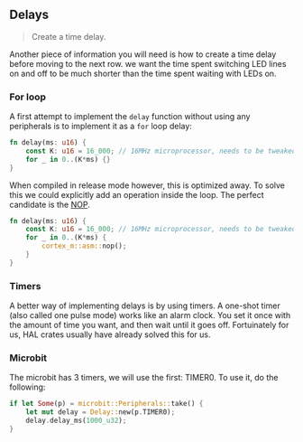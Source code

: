 ## Delays

> Create a time delay.

Another piece of information you will need is how to create a time delay before moving to the next row.
we want the time spent switching LED lines on and off to be much shorter than the time spent waiting with LEDs on.

### For loop

A first attempt to implement the `delay` function
without using any peripherals is to implement it as a `for` loop delay:

``` rust
fn delay(ms: u16) {
    const K: u16 = 16_000; // 16MHz microprocessor, needs to be tweaked
    for _ in 0..(K*ms) {}
}
```

When compiled in release mode however, this is optimized away.
To solve this we could explicitly add an operation inside the loop.
The perfect candidate is the [NOP](https://en.wikipedia.org/wiki/NOP).

``` rust
fn delay(ms: u16) {
    const K: u16 = 16_000; // 16MHz microprocessor, needs to be tweaked
    for _ in 0..(K*ms) {
        cortex_m::asm::nop();
    }
}
```

### Timers

A better way of implementing delays is by using timers.
A one-shot timer (also called one pulse mode) works like an alarm clock.
You set it once with the amount of time you want, and then wait until it goes off.
Fortuinately for us, HAL crates usually have already solved this for us.

### Microbit

The microbit has 3 timers, we will use the first: TIMER0.
To use it, do the following:

``` rust
if let Some(p) = microbit::Peripherals::take() {
    let mut delay = Delay::new(p.TIMER0);
    delay.delay_ms(1000_u32);
}
```
